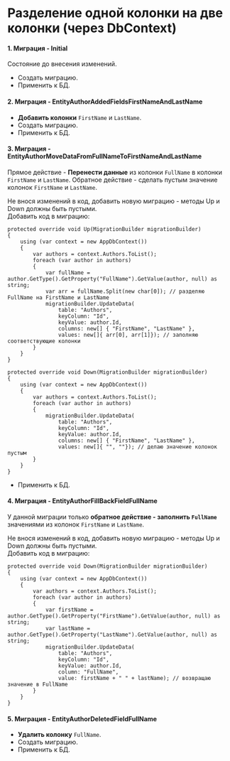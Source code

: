 # Разделение одной колонки на две колонки (через DbContext)

#### 1. Миграция - Initial

Состояние до внесения изменений.

- Создать миграцию.
- Применить к БД.

#### 2. Миграция - EntityAuthorAddedFieldsFirstNameAndLastName

- **Добавить колонки** `FirstName` и `LastName`.
- Создать миграцию.
- Применить к БД.

#### 3. Миграция - EntityAuthorMoveDataFromFullNameToFirstNameAndLastName

Прямое действие - **Перенести данные** из колонки `FullName` в колонки `FirstName` и `LastName`.
Обратное действие - сделать пустым значение колонок `FirstName` и `LastName`.

Не внося изменений в код, добавить новую миграцию - методы Up и Down должны быть пустыми.  
Добавить код в миграцию:

```shell
protected override void Up(MigrationBuilder migrationBuilder)
{
    using (var context = new AppDbContext())
    {
        var authors = context.Authors.ToList();
        foreach (var author in authors)
        {
            var fullName = author.GetType().GetProperty("FullName").GetValue(author, null) as string;
            var arr = fullName.Split(new char[0]); // разделяю FullName на FirstName и LastName 
            migrationBuilder.UpdateData(
                table: "Authors",
                keyColumn: "Id",
                keyValue: author.Id,
                columns: new[] { "FirstName", "LastName" },
                values: new[]{ arr[0], arr[1]}); // заполняю соответствующие колонки
        }
    }
}

protected override void Down(MigrationBuilder migrationBuilder)
{
    using (var context = new AppDbContext())
    {
        var authors = context.Authors.ToList();
        foreach (var author in authors)
        {
            migrationBuilder.UpdateData(
                table: "Authors",
                keyColumn: "Id",
                keyValue: author.Id,
                columns: new[] { "FirstName", "LastName" },
                values: new[]{ "", ""}); // делаю значение колонок пустым
        }
    }
}
```

- Применить к БД.

#### 4. Миграция - EntityAuthorFillBackFieldFullName

У данной миграции только **обратное действие - заполнить `FullName`** значениями из колонок `FirstName` и `LastName`.

Не внося изменений в код, добавить новую миграцию - методы Up и Down должны быть пустыми.  
Добавить код в миграцию:

```shell
protected override void Down(MigrationBuilder migrationBuilder)
{
    using (var context = new AppDbContext())
    {
        var authors = context.Authors.ToList();
        foreach (var author in authors)
        {
            var firstName = author.GetType().GetProperty("FirstName").GetValue(author, null) as string;
            var lastName = author.GetType().GetProperty("LastName").GetValue(author, null) as string;
            migrationBuilder.UpdateData(
                table: "Authors",
                keyColumn: "Id",
                keyValue: author.Id,
                column: "FullName",
                value: firstName + " " + lastName); // возвращаю значение в FullName 
        }
    }
}
```

#### 5. Миграция - EntityAuthorDeletedFieldFullName

- **Удалить колонку** `FullName`.
- Создать миграцию.
- Применить к БД.
